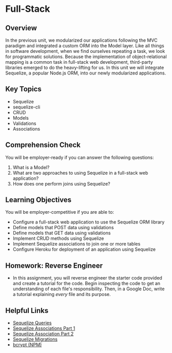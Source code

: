 # Full-Stack

## Overview
In the previous unit, we modularized our applications following the MVC paradigm and integrated a custom ORM into the Model layer. Like all things in software development, when we find ourselves repeating a task, we look for programmatic solutions. Because the implementation of object-relational mapping is a common task in full-stack web development, third-party libraries emerged to do the heavy-lifting for us. In this unit we will integrate Sequelize, a popular Node.js ORM, into our newly modularized applications.

## Key Topics
* Sequelize
* sequelize-cli
* CRUD
* Models
* Validations
* Associations

## Comprehension Check
You will be employer-ready if you can answer the following questions:
1. What is a Model? 
2. What are two approaches to using Sequelize in a full-stack web application? 
3. How does one perform joins using Sequelize?

## Learning Objectives
You will be employer-competitive if you are able to:
* Configure a full-stack web application to use the Sequelize ORM library
* Define models that POST data using validations
* Define models that GET data using validations
* Implement CRUD methods using Sequelize
* Implement Sequelize associations to join one or more tables
* Configure Heroku for deployment of an application using Sequelize

## Homework: Reverse Engineer
* In this assignment, you will reverse engineer the starter code provided and create a tutorial for the code. Begin inspecting the code to get an understanding of each file's responsibility. Then, in a Google Doc, write a tutorial explaining *every* file and its purpose.

## Helpful Links
* [Sequelize Queries](http://docs.sequelizejs.com/en/latest/docs/querying/)
* [Sequelize Associations Part 1](http://docs.sequelizejs.com/en/latest/docs/associations/)
* [Sequelize Association Part 2](http://docs.sequelizejs.com/en/latest/api/associations/)
* [Sequelize Migrations](http://docs.sequelizejs.com/en/latest/docs/migrations/)
* [bcrypt (NPM)](https://www.npmjs.com/package/bcrypt)
